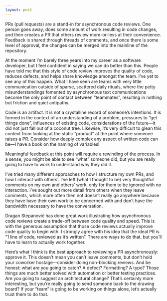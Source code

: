 ```yaml
---
layout: post
---
```


PRs (pull requests) are a stand-in for asynchronous code reviews. One person goes away, does some amount of work resulting in code changes, and then creates a PR that others review more-or-less at their convenience. Feedback is shared through threads of comments, and once there is some level of approval, the changes can be merged into the mainline of the repository.

At the moment I’m barely three years into my career as a software developer, but I feel confident in saying we can do better than this. People have told me that this style of code review improves the quality of code, reduces defects, and helps share knowledge amongst the team. I’ve yet to see any of this happen. What I have seen are teams with very little communication outside of sparse, scattered daily rituals, where the petty misunderstandings fomented by asynchronous text communications become the only point of contact between “teammates”, resulting in nothing but friction and quiet antipathy.

Code is an artifact. It is not a crystalline record of someone’s intentions. It is formed in the context of an understanding of a problem, pressures to “get things done”, influences of existing code, considerations of the future—it did not just fall out of a coconut tree. Likewise, it’s very difficult to glean this context from looking at the static “product” at the point where someone raises a PR. Consider how deeply complex any aspect of written code can be—I have a book on the naming of variables!

Meaningful feedback at this point will require a rewinding of the process. In a sense, you might be able to see “what” someone did, but you are really going to have to work to understand why they did it.

I’ve tried many different approaches to how I structure my own PRs, and how I interact with others’. I’ve left (what I thought to be) very thoughtful comments on my own and others’ work, only for them to be ignored with no interaction. I’ve sought out more detail from others when they leave comments, which more often then not doesn’t really go anywhere because they have have their own work to be concerned with and don’t have the bandwidth necessary to have the conversation.

Dragan Stepanović has done great work illustrating how asynchronous code reviews create a trade-off between code quality and speed. This is with the generous assumption that those code reviews actually improve code quality to begin with. I strongly agree with his idea that the ideal PR is “1 line of code, reviewed as it’s written”. There are ways to do that, but you’ll have to learn to actually work together.

Here’s what I think is the best approach to reviewing a PR asynchronously: approve it. This doesn’t mean you can’t leave comments, but don’t hold your coworker hostage—consider doing non-blocking reviews. And be honest: what are you going to catch? A defect? Formatting? A typo? Those things are much better solved with automation or better testing practices. Are you going to suggest an architectural change? That’s certainly more interesting, but you’re really going to send someone back to the drawing board? If your “team” is going to be working on things alone, let’s actually trust them to do that.
